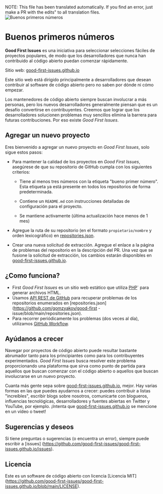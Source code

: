 NOTE: This file has been translated automatically. If you find an error, just make a PR with the edits" to all translation files.
![Buenos primeros números](../assets/github/social-preview.png)

# Buenos primeros números

**Good First Issues** es una iniciativa para seleccionar selecciones fáciles de proyectos populares, de modo que los desarrolladores que nunca han contribuido al código abierto puedan comenzar rápidamente.

Sitio web: [good-first-issues.github.io](https://good-first-issues.github.io)

Este sitio web está dirigido principalmente a desarrolladores que desean contribuir al software de código abierto pero no saben por dónde ni cómo empezar.

Los mantenedores de código abierto siempre buscan involucrar a más personas, pero los nuevos desarrolladores generalmente piensan que es un desafío convertirse en contribuyentes. Creemos que lograr que los desarrolladores solucionen problemas muy sencillos elimina la barrera para futuras contribuciones. Por eso existe *Good First Issues*.

## Agregar un nuevo proyecto

Eres bienvenido a agregar un nuevo proyecto en *Good First Issues*, solo sigue estos pasos:

- Para mantener la calidad de los proyectos en *Good First Issues*, asegúrese de que su repositorio de GitHub cumpla con los siguientes criterios:

     - Tiene al menos tres números con la etiqueta "bueno primer número". Esta etiqueta ya está presente en todos los repositorios de forma predeterminada.

     - Contiene un `README.md` con instrucciones detalladas de configuración para el proyecto.

     - Se mantiene activamente (última actualización hace menos de 1 mes)

- Agregue la ruta de su repositorio (en el formato `propietario/nombre` y orden lexicográfico) en [repositories.json](https://github.com/gomzyakov/good-first-issue/blob/main/repositories.json).

- Crear una nueva solicitud de extracción. Agregue el enlace a la página de problemas del repositorio en la descripción del PR. Una vez que se fusione la solicitud de extracción, los cambios estarán disponibles en [good-first-issues.github.io](https://good-first-issues.github.io).

## ¿Como funciona?

- First *Good First Issues* es un sitio web estático que utiliza [PHP](https://www.php.net)` para generar archivos HTML.
- Usamos [API REST de GitHub](https://docs.github.com/en/rest) para recuperar problemas de los repositorios enumerados en [repositories.json](https://github.com/gomzyakov/good-first -issue/blob/main/repositories.json).
- Para recorrer periódicamente los problemas (dos veces al día), utilizamos [GitHub Workflow](https://docs.github.com/en/actions/using-workflows).

## Ayúdanos a crecer

Navegar por proyectos de código abierto puede resultar bastante abrumador tanto para los principiantes como para los contribuyentes experimentados. *Good First Issues* busca resolver este problema proporcionando una plataforma que sirva como punto de partida para aquellos que buscan comenzar con el código abierto o aquellos que buscan involucrarse en un nuevo proyecto.

Cuanta más gente sepa sobre [good-first-issues.github.io](https://good-first-issues.github.io), mejor. Hay varias formas en las que puedes ayudarnos a crecer: puedes contribuir a listas "increíbles", escribir blogs sobre nosotros, comunicarte con blogueros, influencias tecnológicas, desarrolladores y fuentes abiertas en Twitter y YouTube, por ejemplo. ¡Intenta que [good-first-issues.github.io](https://good-first-issues.github.io) se mencione en un vídeo o tweet!

## Sugerencias y deseos

Si tiene preguntas o sugerencias (o encuentra un error), siempre puede escribir a [issues] (https://github.com/good-first-issues/good-first-issues.github.io/issues).

## Licencia

Este es un software de código abierto con licencia [Licencia MIT] (https://github.com/good-first-issues/good-first-issues.github.io/blob/main/LICENSE).
